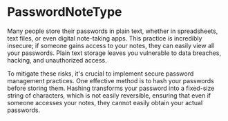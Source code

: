 # PasswordNoteType
Many people store their passwords in plain text, whether in spreadsheets, text files, or even digital note-taking apps. This practice is incredibly insecure; if someone gains access to your notes, they can easily view all your passwords. Plain text storage leaves you vulnerable to data breaches, hacking, and unauthorized access.

To mitigate these risks, it's crucial to implement secure password management practices. One effective method is to hash your passwords before storing them. Hashing transforms your password into a fixed-size string of characters, which is not easily reversible, ensuring that even if someone accesses your notes, they cannot easily obtain your actual passwords.
